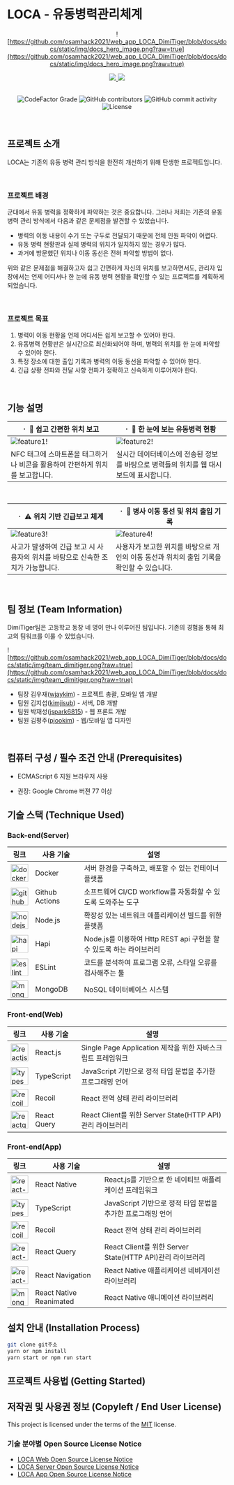 # LOCA - 유동병력관리체계

<div align="center">

![https://github.com/osamhack2021/web_app_LOCA_DimiTiger/blob/docs/docs/static/img/docs_hero_image.png?raw=true](https://github.com/osamhack2021/web_app_LOCA_DimiTiger/blob/docs/docs/static/img/docs_hero_image.png?raw=true)

<p align="center">
 <a href="https://osamhack2021.github.io/web_app_LOCA_DimiTiger/">
  <img src="https://github.com/osamhack2021/web_app_LOCA_DimiTiger/blob/docs/docs/static/img/button_view_docs.png?raw=true" />
 </a>
 <a href="https://loca.kimjisub.me/login">
  <img src="https://github.com/osamhack2021/web_app_LOCA_DimiTiger/blob/docs/docs/static/img/button_start_demo.png?raw=true" />
 </a>
 </br>
 </br>
</p>

<p>
<img alt="CodeFactor Grade" src="https://img.shields.io/codefactor/grade/github/osamhack2021/web_app_LOCA_DimiTiger?style=for-the-badge">
<img alt="GitHub contributors" src="https://img.shields.io/github/contributors/osamhack2021/web_app_LOCA_DimiTiger?style=for-the-badge">
<img alt="GitHub commit activity" src="https://img.shields.io/github/commit-activity/m/osamhack2021/web_app_LOCA_DimiTiger?style=for-the-badge">
<img alt="License" src="https://img.shields.io/github/license/osamhack2021/web_app_LOCA_DimiTiger?style=for-the-badge">
</p>

</div>
</br>

## 프로젝트 소개

LOCA는 기존의 유동 병력 관리 방식을 완전히 개선하기 위해 탄생한 프로젝트입니다.

<br/>

### 프로젝트 배경

군대에서 유동 병력을 정확하게 파악하는 것은 중요합니다. 그러나 저희는 기존의 유동 병력 관리 방식에서 다음과 같은 문제점을 발견할 수 있었습니다.

- 병력의 이동 내용이 수기 또는 구두로 전달되기 때문에 전체 인원 파악이 어렵다.
- 유동 병력 현황판과 실제 병력의 위치가 일치하지 않는 경우가 많다.
- 과거에 방문했던 위치나 이동 동선은 전혀 파악할 방법이 없다.

위와 같은 문제점을 해결하고자 쉽고 간편하게 자신의 위치를 보고하면서도, 관리자 입장에서는 언제 어디서나 한 눈에 유동 병력 현황을 확인할 수 있는 프로젝트를 계획하게 되었습니다.

<br/>

### 프로젝트 목표

1. 병력이 이동 현황을 언제 어디서든 쉽게 보고할 수 있어야 한다.
2. 유동병력 현황판은 실시간으로 최신화되어야 하며, 병력의 위치를 한 눈에 파악할 수 있어야 한다.
3. 특정 장소에 대한 출입 기록과 병력의 이동 동선을 파악할 수 있어야 한다.
4. 긴급 상황 전파와 전달 사항 전파가 정확하고 신속하게 이루어져야 한다.

<br/>

## 기능 설명

| **ㆍ 🧭 쉽고 간편한 위치 보고**                                                                                       | **ㆍ 👀 한 눈에 보는 유동병력 현황**                                                                                  |
|----------------------------------------------------------------------------------------------------------------------|----------------------------------------------------------------------------------------------------------------------|
| ![feature1!](https://github.com/osamhack2021/web_app_LOCA_DimiTiger/blob/docs/docs/static/img/feature1.png?raw=true) | ![feature2!](https://github.com/osamhack2021/web_app_LOCA_DimiTiger/blob/docs/docs/static/img/feature2.png?raw=true) |
| NFC 태그에 스마트폰을 태그하거나 비콘을 활용하여 간편하게 위치를 보고합니다.                                         | 실시간 데이터베이스에 전송된 정보를 바탕으로 병력들의 위치를 웹 대시보드에 표시합니다.                               |

<br/>

| **ㆍ ⚠ 위치 기반 긴급보고 체계**                                                                                     | **ㆍ 🚪 병사 이동 동선 및 위치 출입 기록**                                                                            |
|----------------------------------------------------------------------------------------------------------------------|----------------------------------------------------------------------------------------------------------------------|
| ![feature3!](https://github.com/osamhack2021/web_app_LOCA_DimiTiger/blob/docs/docs/static/img/feature3.png?raw=true) | ![feature4!](https://github.com/osamhack2021/web_app_LOCA_DimiTiger/blob/docs/docs/static/img/feature4.png?raw=true) |
| 사고가 발생하여 긴급 보고 시 사용자의 위치를 바탕으로 신속한 조치가 가능합니다.                                      | 사용자가 보고한 위치를 바탕으로 개인의 이동 동선과 위치의 출입 기록을 확인할 수 있습니다.                            |

<br/>

## 팀 정보 (Team Information)

DimiTiger팀은 고등학교 동창 네 명이 만나 이루어진 팀입니다. 기존의 경험을 통해 최고의 팀워크를 이룰 수 있었습니다.

![https://github.com/osamhack2021/web_app_LOCA_DimiTiger/blob/docs/docs/static/img/team_dimitiger.png?raw=true](https://github.com/osamhack2021/web_app_LOCA_DimiTiger/blob/docs/docs/static/img/team_dimitiger.png?raw=true)

- 팀장 김우재([wjaykim](https://github.com/wjaykim)) - 프로젝트 총괄, 모바일 앱 개발
- 팀원 김지섭([kimjisub](https://github.com/kimjisub)) - 서버, DB 개발  
- 팀원 박재성([jspark6815](https://github.com/jspark6815)) - 웹 프론트 개발
- 팀원 김평주([pjookim](https://github.com/pjookim)) - 웹/모바일 앱 디자인
<br/>

## 컴퓨터 구성 / 필수 조건 안내 (Prerequisites)

- ECMAScript 6 지원 브라우저 사용

- 권장: Google Chrome 버젼 77 이상

## 기술 스택 (Technique Used)

### Back-end(Server)

| 링크                                                                                                                                                                  | 사용 기술      | 설명                                                                 |
| --------------------------------------------------------------------------------------------------------------------------------------------------------------------- | -------------- | -------------------------------------------------------------------- |
| [<img src="https://www.docker.com/sites/default/files/d8/2019-07/vertical-logo-monochromatic.png" alt="docker" width="40" />](https://www.docker.com/)                | Docker         | 서버 환경을 구축하고, 배포할 수 있는 컨테이너 플랫폼                 |
| [<img src="https://github.githubassets.com/images/modules/logos_page/GitHub-Mark.png" alt="github" width="40" />](https://github.com/actions)                         | Github Actions | 소프트웨어 CI/CD workflow를 자동화할 수 있도록 도와주는 도구         |
| [<img src="https://www.seekpng.com/png/full/80-803529_vector-javascript-node-js-jpg-black-and-white.png" alt="nodejs" width="40" />](https://hapi.dev/)               | Node.js        | 확장성 있는 네트워크 애플리케이션 빌드를 위한 플랫폼                 |
| [<img src="https://hapi.dev/img/hapi.svg" alt="hapi" width="40" />](https://hapi.dev/)                                                                                | Hapi           | Node.js를 이용하여 Http REST api 구현을 할 수 있도록 하는 라이브러리 |
| [<img src="https://d33wubrfki0l68.cloudfront.net/204482ca413433c80cd14fe369e2181dd97a2a40/092e2/assets/img/logo.svg" alt="eslint" width="40" />](https://eslint.org/) | ESLint         | 코드를 분석하여 프로그램 오류, 스타일 오류를 검사해주는 툴           |
| [<img src="https://img.icons8.com/color/50/000000/mongodb.png" alt="mongodb" width="40" />](https://www.mongodb.coms/)                                                | MongoDB        | NoSQL 데이터베이스 시스템                                            |

### Front-end(Web)

| 링크                                                                                                                                                                                               | 사용 기술   | 설명                                                        |
| -------------------------------------------------------------------------------------------------------------------------------------------------------------------------------------------------- | ----------- | ----------------------------------------------------------- |
| [<img src="https://d33wubrfki0l68.cloudfront.net/554c3b0e09cf167f0281fda839a5433f2040b349/ecfc9/img/header_logo.svg" alt="reactjs" width="40" />](https://reactjs.org/)                            | React.js    | Single Page Application 제작을 위한 자바스크립트 프레임워크 |
| [<img src="https://upload.wikimedia.org/wikipedia/commons/thumb/4/4c/Typescript_logo_2020.svg/220px-Typescript_logo_2020.svg.png" alt="typescript" width="40" />](https://www.typescriptlang.org/) | TypeScript  | JavaScript 기반으로 정적 타입 문법을 추가한 프로그래밍 언어 |
| [<img src="https://pbs.twimg.com/profile_images/1377116487933030410/kyyHFjc2_400x400.jpg" alt="recoil" width="40" />](https://recoiljs.org/)                                                       | Recoil      | React 전역 상태 관리 라이브러리                             |
| [<img src="https://react-query.tanstack.com/_next/static/images/emblem-light-628080660fddb35787ff6c77e97ca43e.svg" alt="reactquery" width="40" />](https://react-query.tanstack.com/)              | React Query | React Client를 위한 Server State(HTTP API)관리 라이브러리   |

### Front-end(App)

| 링크                                                                                                                                                                                               | 사용 기술               | 설명                                                        |
| -------------------------------------------------------------------------------------------------------------------------------------------------------------------------------------------------- | ----------------------- | ----------------------------------------------------------- |
| [<img src="https://d33wubrfki0l68.cloudfront.net/554c3b0e09cf167f0281fda839a5433f2040b349/ecfc9/img/header_logo.svg" alt="react-native" width="40" />](https://reactnative.dev/)                   | React Native            | React.js를 기반으로 한 네이티브 애플리케이션 프레임워크     |
| [<img src="https://upload.wikimedia.org/wikipedia/commons/thumb/4/4c/Typescript_logo_2020.svg/220px-Typescript_logo_2020.svg.png" alt="typescript" width="40" />](https://www.typescriptlang.org/) | TypeScript              | JavaScript 기반으로 정적 타입 문법을 추가한 프로그래밍 언어 |
| [<img src="https://pbs.twimg.com/profile_images/1377116487933030410/kyyHFjc2_400x400.jpg" alt="recoil" width="40" />](https://recoiljs.org/)                                                       | Recoil                  | React 전역 상태 관리 라이브러리                             |
| [<img src="https://react-query.tanstack.com/_next/static/images/emblem-light-628080660fddb35787ff6c77e97ca43e.svg" alt="react-query" width="40" />](https://react-query.tanstack.com/)             | React Query             | React Client를 위한 Server State(HTTP API)관리 라이브러리   |
| [<img src="https://reactnavigation.org/img/spiro.svg" alt="react-navigation" width="40" />](https://reactnavigation.org/)                                                                          | React Navigation        | React Native 애플리케이션 네비게이션 라이브러리             |
| [<img src="https://docs.swmansion.com/react-native-reanimated/img/swm-react-native-reanimated-illu-kon-06.svg" alt="mongodb" width="40" />](https://docs.swmansion.com/react-native-reanimated/)   | React Native Reanimated | React Native 애니메이션 라이브러리                          |

## 설치 안내 (Installation Process)

```bash
git clone git주소
yarn or npm install
yarn start or npm run start
```

## 프로젝트 사용법 (Getting Started)

## 저작권 및 사용권 정보 (Copyleft / End User License)

This project is licensed under the terms of the [MIT](https://github.com/osamhack2021/web_app_LOCA_DimiTiger/blob/master/license.md) license.

### 기술 분야별 Open Source License Notice

- [LOCA Web Open Source License Notice](https://osamhack2021.github.io/web_app_LOCA_DimiTiger/licenses?tech=web)
- [LOCA Server Open Source License Notice](https://osamhack2021.github.io/web_app_LOCA_DimiTiger/licenses?tech=server)
- [LOCA App Open Source License Notice](https://osamhack2021.github.io/web_app_LOCA_DimiTiger/licenses?tech=app)
